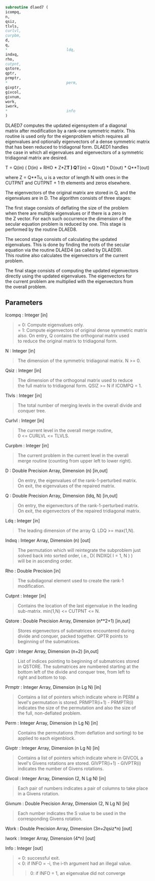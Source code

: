 ```fortran  
subroutine dlaed7 (  
icompq,  
n,  
qsiz,  
tlvls,  
curlvl,  
curpbm,  
d,  
q,  
*                          ldq,  
indxq,  
rho,  
cutpnt,  
qstore,  
qptr,  
prmptr,  
*                          perm,  
givptr,  
givcol,  
givnum,  
work,  
iwork,  
*                          info  
)  
```  
  
DLAED7 computes the updated eigensystem of a diagonal  
matrix after modification by a rank-one symmetric matrix. This  
routine is used only for the eigenproblem which requires all  
eigenvalues and optionally eigenvectors of a dense symmetric matrix  
that has been reduced to tridiagonal form.  DLAED1 handles  
the case in which all eigenvalues and eigenvectors of a symmetric  
tridiagonal matrix are desired.  
  
T = Q(in) ( D(in) + RHO * Z*Z**T ) Q**T(in) = Q(out) * D(out) * Q**T(out)  
  
where Z = Q**Tu, u is a vector of length N with ones in the  
CUTPNT and CUTPNT + 1 th elements and zeros elsewhere.  
  
The eigenvectors of the original matrix are stored in Q, and the  
eigenvalues are in D.  The algorithm consists of three stages:  
  
The first stage consists of deflating the size of the problem  
when there are multiple eigenvalues or if there is a zero in  
the Z vector.  For each such occurrence the dimension of the  
secular equation problem is reduced by one.  This stage is  
performed by the routine DLAED8.  
  
The second stage consists of calculating the updated  
eigenvalues. This is done by finding the roots of the secular  
equation via the routine DLAED4 (as called by DLAED9).  
This routine also calculates the eigenvectors of the current  
problem.  
  
The final stage consists of computing the updated eigenvectors  
directly using the updated eigenvalues.  The eigenvectors for  
the current problem are multiplied with the eigenvectors from  
the overall problem.  
  
## Parameters  
Icompq : Integer [in]  
> = 0:  Compute eigenvalues only.  
> = 1:  Compute eigenvectors of original dense symmetric matrix  
> also.  On entry, Q contains the orthogonal matrix used  
> to reduce the original matrix to tridiagonal form.  
  
N : Integer [in]  
> The dimension of the symmetric tridiagonal matrix.  N >= 0.  
  
Qsiz : Integer [in]  
> The dimension of the orthogonal matrix used to reduce  
> the full matrix to tridiagonal form.  QSIZ >= N if ICOMPQ = 1.  
  
Tlvls : Integer [in]  
> The total number of merging levels in the overall divide and  
> conquer tree.  
  
Curlvl : Integer [in]  
> The current level in the overall merge routine,  
> 0 <= CURLVL <= TLVLS.  
  
Curpbm : Integer [in]  
> The current problem in the current level in the overall  
> merge routine (counting from upper left to lower right).  
  
D : Double Precision Array, Dimension (n) [in,out]  
> On entry, the eigenvalues of the rank-1-perturbed matrix.  
> On exit, the eigenvalues of the repaired matrix.  
  
Q : Double Precision Array, Dimension (ldq, N) [in,out]  
> On entry, the eigenvectors of the rank-1-perturbed matrix.  
> On exit, the eigenvectors of the repaired tridiagonal matrix.  
  
Ldq : Integer [in]  
> The leading dimension of the array Q.  LDQ >= max(1,N).  
  
Indxq : Integer Array, Dimension (n) [out]  
> The permutation which will reintegrate the subproblem just  
> solved back into sorted order, i.e., D( INDXQ( I = 1, N ) )  
> will be in ascending order.  
  
Rho : Double Precision [in]  
> The subdiagonal element used to create the rank-1  
> modification.  
  
Cutpnt : Integer [in]  
> Contains the location of the last eigenvalue in the leading  
> sub-matrix.  min(1,N) <= CUTPNT <= N.  
  
Qstore : Double Precision Array, Dimension (n**2+1) [in,out]  
> Stores eigenvectors of submatrices encountered during  
> divide and conquer, packed together. QPTR points to  
> beginning of the submatrices.  
  
Qptr : Integer Array, Dimension (n+2) [in,out]  
> List of indices pointing to beginning of submatrices stored  
> in QSTORE. The submatrices are numbered starting at the  
> bottom left of the divide and conquer tree, from left to  
> right and bottom to top.  
  
Prmptr : Integer Array, Dimension (n Lg N) [in]  
> Contains a list of pointers which indicate where in PERM a  
> level's permutation is stored.  PRMPTR(i+1) - PRMPTR(i)  
> indicates the size of the permutation and also the size of  
> the full, non-deflated problem.  
  
Perm : Integer Array, Dimension (n Lg N) [in]  
> Contains the permutations (from deflation and sorting) to be  
> applied to each eigenblock.  
  
Givptr : Integer Array, Dimension (n Lg N) [in]  
> Contains a list of pointers which indicate where in GIVCOL a  
> level's Givens rotations are stored.  GIVPTR(i+1) - GIVPTR(i)  
> indicates the number of Givens rotations.  
  
Givcol : Integer Array, Dimension (2, N Lg N) [in]  
> Each pair of numbers indicates a pair of columns to take place  
> in a Givens rotation.  
  
Givnum : Double Precision Array, Dimension (2, N Lg N) [in]  
> Each number indicates the S value to be used in the  
> corresponding Givens rotation.  
  
Work : Double Precision Array, Dimension (3*n+2*qsiz*n) [out]  
  
Iwork : Integer Array, Dimension (4*n) [out]  
  
Info : Integer [out]  
> = 0:  successful exit.  
> < 0:  if INFO = -i, the i-th argument had an illegal value.  
> > 0:  if INFO = 1, an eigenvalue did not converge  
  
